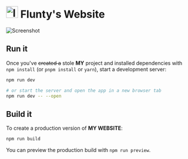 # <img src="https://flunty.xyz/favicon.svg" width=32 height=32 alt="logo"> Flunty's Website

![Screenshot](https://github.com/user-attachments/assets/8cdedd03-575a-420f-a4c6-4a406cc75d84)

## Run it

Once you've ~~created a~~ stole **MY** project and installed dependencies with `npm install` (or `pnpm install` or `yarn`), start a development server:

```bash
npm run dev

# or start the server and open the app in a new browser tab
npm run dev -- --open
```

## Build it

To create a production version of **MY WEBSITE**:

```bash
npm run build
```

You can preview the production build with `npm run preview`.
